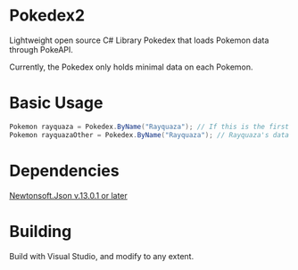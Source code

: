 # Pokedex2
Lightweight open source C# Library Pokedex that loads Pokemon data through PokeAPI.

Currently, the Pokedex only holds minimal data on each Pokemon. 

# Basic Usage
```csharp
Pokemon rayquaza = Pokedex.ByName("Rayquaza"); // If this is the first request for Rayquaza, Pokedex2 will make a GET request and process the data.
Pokemon rayquazaOther = Pokedex.ByName("Rayquaza"); // Rayquaza's data exists in the registry by now, so no GET request will be made
```

# Dependencies
[Newtonsoft.Json v.13.0.1 or later](https://www.newtonsoft.com/json)

# Building
Build with Visual Studio, and modify to any extent.
